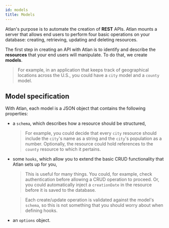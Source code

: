 ```yaml
---
id: models
title: Models
---
```


Atlan's purpose is to automate the creation of **REST** APIs. Atlan mounts a server that allows end users to perform four basic operations on your database: creating, retrieving, updating and deleting resources. 

The first step in creating an API with Atlan is to identify and describe the __resources__ that your end users will manipulate. To do that, we create __models__.

> For example, in an application that keeps track of geographical locations across the U.S., you could have a `city` model and a `county` model.

## Model specification

With Atlan, each model is a JSON object that contains the following properties:

* a `schema`, which describes how a resource should be structured,

  > For example, you could decide that every `city` resource should include the `city`'s name as a string and the `city`'s population as a number. Optionally, the resource could hold references to the `county` resource to which it pertains.

* some `hooks`, which allow you to extend the basic CRUD functionality that Atlan sets up for you,

  > This is useful for many things. You could, for example, check authentication before allowing a CRUD operation to proceed. Or, you could automatically inject a `creationDate` in the resource before it is saved to the database.

  > Each create/update operation is validated against the model's `schema`, so this is not something that you should worry about when defining hooks.

* an `options` object.
